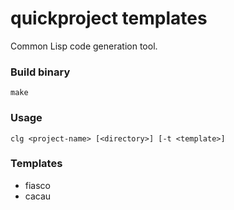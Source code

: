 # quickproject templates

Common Lisp code generation tool.

### Build binary

	make

### Usage
    clg <project-name> [<directory>] [-t <template>]

### Templates

- fiasco
- cacau

